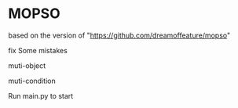 # MOPSO

based on the version of "https://github.com/dreamoffeature/mopso"

fix Some mistakes

muti-object

muti-condition

Run main.py to start
